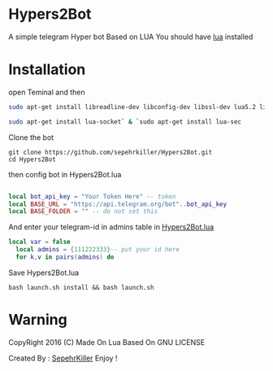 # Hypers2Bot

A simple telegram Hyper bot Based on LUA
You should have [lua](http://www.lua.org/) installed

# Installation

open Teminal and then

```bash
sudo apt-get install libreadline-dev libconfig-dev libssl-dev lua5.2 liblua5.2-dev libevent-dev make unzip git redis-server g++ libjansson-dev libpython-dev expat libexpat1-dev

sudo apt-get install lua-socket` & `sudo apt-get install lua-sec
```


Clone the bot

```
git clone https://github.com/sepehrkiller/Hypers2Bot.git
cd Hypers2Bot

```

then config bot in Hypers2Bot.lua

```lua

local bot_api_key = "Your Token Here" -- token
local BASE_URL = "https://api.telegram.org/bot"..bot_api_key
local BASE_FOLDER = "" -- do not set this
```

And enter your telegram-id in admins table in [Hypers2Bot.lua](https://github.com/sepehrkiller/Hypers2Bot/blob/master/Hypers2Bot.lua#L19)
```lua
local var = false
  local admins = {111222333}-- put your id here
  for k,v in pairs(admins) do

```

Save Hypers2Bot.lua

```
bash launch.sh install && bash launch.sh
``` 

# Warning

CopyRight 2016 (C)
Made On Lua
Based On GNU LICENSE

Created By : [SepehrKiller](https://telegram.me/sepehrkiller)
Enjoy !
